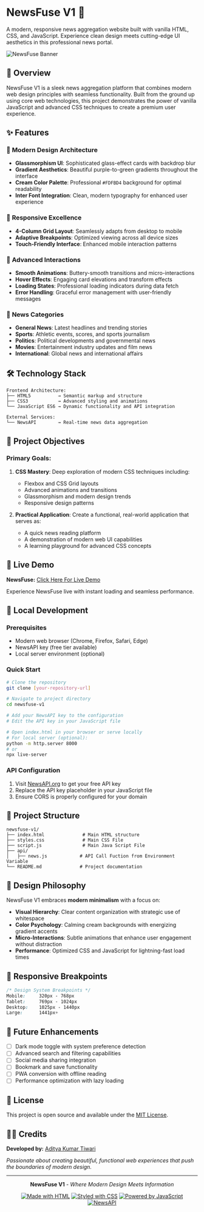 # NewsFuse V1 📰

A modern, responsive news aggregation website built with vanilla HTML, CSS, and JavaScript. Experience clean design meets cutting-edge UI aesthetics in this professional news portal.

![NewsFuse Banner](https://drive.google.com/file/d/1bi6mlgQ0OZHQD_Hv97ioFwi1G0Y0AMdl/view?usp=sharing)

## 🌟 Overview

NewsFuse V1 is a sleek news aggregation platform that combines modern web design principles with seamless functionality. Built from the ground up using core web technologies, this project demonstrates the power of vanilla JavaScript and advanced CSS techniques to create a premium user experience.

## ✨ Features

### 🎨 **Modern Design Architecture**
- **Glassmorphism UI**: Sophisticated glass-effect cards with backdrop blur
- **Gradient Aesthetics**: Beautiful purple-to-green gradients throughout the interface
- **Cream Color Palette**: Professional `#FDFBD4` background for optimal readability
- **Inter Font Integration**: Clean, modern typography for enhanced user experience

### 📱 **Responsive Excellence**
- **4-Column Grid Layout**: Seamlessly adapts from desktop to mobile
- **Adaptive Breakpoints**: Optimized viewing across all device sizes
- **Touch-Friendly Interface**: Enhanced mobile interaction patterns

### 🚀 **Advanced Interactions**
- **Smooth Animations**: Buttery-smooth transitions and micro-interactions
- **Hover Effects**: Engaging card elevations and transform effects
- **Loading States**: Professional loading indicators during data fetch
- **Error Handling**: Graceful error management with user-friendly messages

### 📰 **News Categories**
- **General News**: Latest headlines and trending stories
- **Sports**: Athletic events, scores, and sports journalism
- **Politics**: Political developments and governmental news
- **Movies**: Entertainment industry updates and film news
- **International**: Global news and international affairs

## 🛠️ Technology Stack

```
Frontend Architecture:
├── HTML5          → Semantic markup and structure
├── CSS3           → Advanced styling and animations
└── JavaScript ES6 → Dynamic functionality and API integration

External Services:
└── NewsAPI        → Real-time news data aggregation
```

## 🎯 Project Objectives

### **Primary Goals:**
1. **CSS Mastery**: Deep exploration of modern CSS techniques including:
   - Flexbox and CSS Grid layouts
   - Advanced animations and transitions
   - Glassmorphism and modern design trends
   - Responsive design patterns

2. **Practical Application**: Create a functional, real-world application that serves as:
   - A quick news reading platform
   - A demonstration of modern web UI capabilities
   - A learning playground for advanced CSS concepts

## 🚀 Live Demo

**NewsFuse:** [Click Here For Live Demo](https://news-fuse-akt.vercel.app/)

Experience NewsFuse live with instant loading and seamless performance.

## 🔧 Local Development

### **Prerequisites**
- Modern web browser (Chrome, Firefox, Safari, Edge)
- NewsAPI key (free tier available)
- Local server environment (optional)

### **Quick Start**
```bash
# Clone the repository
git clone [your-repository-url]

# Navigate to project directory
cd newsfuse-v1

# Add your NewsAPI key to the configuration
# Edit the API key in your JavaScript file

# Open index.html in your browser or serve locally
# For local server (optional):
python -m http.server 8000
# or
npx live-server
```

### **API Configuration**
1. Visit [NewsAPI.org](https://newsapi.org/) to get your free API key
2. Replace the API key placeholder in your JavaScript file
3. Ensure CORS is properly configured for your domain

## 📁 Project Structure

```
newsfuse-v1/
├── index.html              # Main HTML structure
├── styles.css              # Main CSS File
├── script.js               # Main Java Script File
├── api/
│   ├── news.js            # API Call Fuction from Environment Variable
└── README.md              # Project documentation
```

## 🎨 Design Philosophy

NewsFuse V1 embraces **modern minimalism** with a focus on:

- **Visual Hierarchy**: Clear content organization with strategic use of whitespace
- **Color Psychology**: Calming cream backgrounds with energizing gradient accents
- **Micro-Interactions**: Subtle animations that enhance user engagement without distraction
- **Performance**: Optimized CSS and JavaScript for lightning-fast load times

## 📱 Responsive Breakpoints

```css
/* Design System Breakpoints */
Mobile:     320px - 768px
Tablet:     769px - 1024px
Desktop:    1025px - 1440px
Large:      1441px+
```

## 🔮 Future Enhancements

- [ ] Dark mode toggle with system preference detection
- [ ] Advanced search and filtering capabilities
- [ ] Social media sharing integration
- [ ] Bookmark and save functionality
- [ ] PWA conversion with offline reading
- [ ] Performance optimization with lazy loading

## 📄 License

This project is open source and available under the [MIT License](LICENSE).

## 👨‍💻 Credits

**Developed by:** [Aditya Kumar Tiwari](https://www.linkedin.com/in/akt11/)

*Passionate about creating beautiful, functional web experiences that push the boundaries of modern design.*

---

<div align="center">

**NewsFuse V1** - *Where Modern Design Meets Information*

[![Made with HTML](https://img.shields.io/badge/Made%20with-HTML-E34F26.svg)](https://developer.mozilla.org/en-US/docs/Web/HTML)
[![Styled with CSS](https://img.shields.io/badge/Styled%20with-CSS-1572B6.svg)](https://developer.mozilla.org/en-US/docs/Web/CSS)
[![Powered by JavaScript](https://img.shields.io/badge/Powered%20by-JavaScript-F7DF1E.svg)](https://developer.mozilla.org/en-US/docs/Web/JavaScript)
[![NewsAPI](https://img.shields.io/badge/API-NewsAPI-FF6B35.svg)](https://newsapi.org/)

</div>
